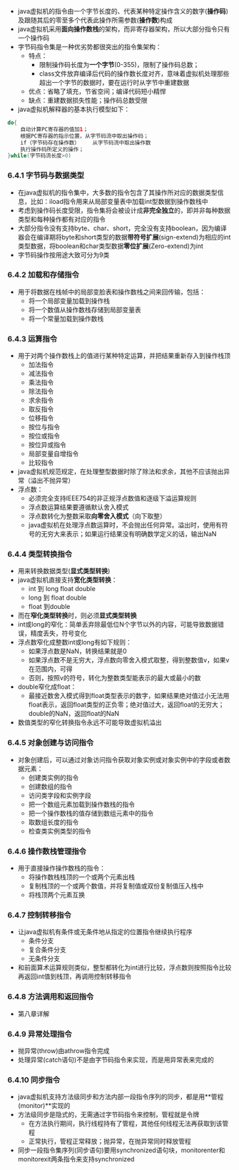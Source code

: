 + java虚拟机的指令由一个字节长度的、代表某种特定操作含义的数字(**操作码**)及跟随其后的零至多个代表此操作所需参数(**操作数**)构成
+ java虚拟机采用**面向操作数栈**的架构，而非寄存器架构，所以大部分指令只有一个操作码
+ 字节码指令集是一种优劣势都很突出的指令集架构：
  + 特点：
    + 限制操作码长度为**一个字节**(0-355)，限制了操作码总数；
    + class文件放弃编译后代码的操作数长度对齐，意味着虚拟机处理那些超出一个字节的数据时，要在运行时从字节中重建数据
  + 优点：省略了填充，节省空间；编译代码短小精悍
  + 缺点：重建数据损失性能；操作码总数受限
+ java虚拟机解释器的基本执行模型如下：

```java
do{
    自动计算PC寄存器的值加1；
    根据PC寄存器的指示位置，从字节码流中取出操作码；
    if（字节码存在操作数）	从字节码流中取出操作数
    执行操作码所定义的操作；
}while(字节码流长度>0)
```

### 6.4.1 字节码与数据类型

+ 在java虚拟机的指令集中，大多数的指令包含了其操作所对应的数据类型信息，比如：iload指令用来从局部变量表中加载int型数据到操作数栈中
+ 考虑到操作码长度受限，指令集将会被设计成**非完全独立**的，即并非每种数据类型和每种操作都有对应的指令
+ 大部分指令没有支持byte、char、short，完全没有支持boolean，因为编译器会在编译期将byte和short类型的数据**带符号扩展**(sign-extend)为相应的int类型数据，将boolean和char类型数据**零位扩展**(Zero-extend)为int
+ 字节码操作按用途大致可分为9类

### 6.4.2 加载和存储指令

+ 用于将数据在栈帧中的局部变脸表和操作数栈之间来回传输，包括：
  + 将一个局部变量加载到操作栈
  + 将一个数值从操作数栈存储到局部变量表
  + 将一个常量加载到操作数栈

### 6.4.3 运算指令

+ 用于对两个操作数栈上的值进行某种特定运算，并把结果重新存入到操作栈顶
  + 加法指令
  + 减法指令
  + 乘法指令
  + 除法指令
  + 求余指令
  + 取反指令
  + 位移指令
  + 按位与指令
  + 按位或指令
  + 按位异或指令
  + 局部变量自增指令
  + 比较指令
+ java虚拟机规范规定，在处理整型数据时除了除法和求余，其他不应该抛出异常（溢出不抛异常）
+ 浮点数：
  + 必须完全支持IEEE754的非正规浮点数值和逐级下溢运算规则
  + 浮点数运算结果要遵循默认舍入模式
  + 浮点数转化为整数采取**向零舍入模式**（向下取整）
  + java虚拟机在处理浮点数运算时，不会抛出任何异常。溢出时，使用有符号的无穷大来表示；如果运行结果没有明确数学定义的话，输出NaN

### 6.4.4 类型转换指令

+ 用来转换数据类型(**显式类型转换**)
+ java虚拟机直接支持**宽化类型转换**：
  + int 到 long float double
  + long 到 float double
  + float 到double
+ 而在**窄化类型转换**时，则必须**显式类型转换**
+ int或long的窄化：简单丢弃除最低位N个字节以外的内容，可能导致数据错误，精度丢失，符号变化
+ 浮点数窄化成整数int或long有如下规则：
  + 如果浮点数是NaN，转换结果就是0
  + 如果浮点数不是无穷大，浮点数向零舍入模式取整，得到整数值v，如果v在范围内，可得
  + 否则，按照v的符号，转化为整数类型能表示的最大或最小的数
+ double窄化成float：
  + 最接近数舍入模式得到float类型表示的数字，如果结果绝对值过小无法用float表示，返回float类型的正负零；绝对值过大，返回float的无穷大；double的NaN，返回float的NaN
+ 数值类型的窄化转换指令永远不可能导致虚拟机溢出

### 6.4.5 对象创建与访问指令

+ 对象创建后，可以通过对象访问指令获取对象实例或对象实例中的字段或者数据元素：
  + 创建类实例的指令
  + 创建数组的指令
  + 访问类字段和实例字段
  + 把一个数组元素加载到操作数栈的指令
  + 把一个操作数栈的值存储到数组元素中的指令
  + 取数组长度的指令
  + 检查类实例类型的指令

### 6.4.6 操作数栈管理指令

+ 用于直接操作操作数栈的指令：
  + 将操作数栈栈顶的一个或两个元素出栈
  + 复制栈顶的一个或两个数值，并将复制值或双份复制值压入栈中
  + 将栈顶两个元素互换

###  6.4.7 控制转移指令

+ 让java虚拟机有条件或无条件地从指定的位置指令继续执行程序
  + 条件分支
  + 复合条件分支
  + 无条件分支
+ 和前面算术运算规则类似，整型都转化为int进行比较，浮点数则按照指令比较再返回int值到栈顶，再调用控制转移指令

### 6.4.8 方法调用和返回指令

+ 第八章详解

### 6.4.9 异常处理指令

+ 抛异常(throw)由athrow指令完成
+ 处理异常(catch语句)不是由字节码指令来实现，而是用异常表来完成的

### 6.4.10 同步指令

+ java虚拟机支持方法级同步和方法内部一段指令序列的同步，都是用**管程(monitor)**实现的
+ 方法级同步是隐式的，无需通过字节码指令来控制，管程就是令牌
  + 在方法执行期间，执行线程持有了管程，其他任何线程无法再获取到该管程
  + 正常执行，管程正常释放；抛异常，在抛异常同时释放管程
+ 同步一段指令集序列(同步语句)要用synchronized语句块，monitorenter和monitorexit两条指令来支持synchronized

